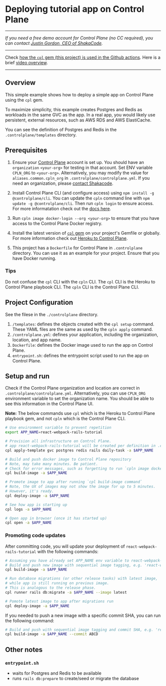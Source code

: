 # Deploying tutorial app on Control Plane

---

_If you need a free demo account for Control Plane (no CC required), you can contact [Justin Gordon, CEO of ShakaCode](mailto:justin@shakacode.com)._

---

Check [how the `cpl` gem (this project) is used in the Github actions](https://github.com/shakacode/react-webpack-rails-tutorial/blob/master/.github/actions/deploy-to-control-plane/action.yml).
Here is a brief [video overview](https://www.youtube.com/watch?v=llaQoAV_6Iw).

---

## Overview
This simple example shows how to deploy a simple app on Control Plane using the `cpl` gem.

To maximize simplicity, this example creates Postgres and Redis as workloads in the same GVC as the app.
In a real app, you would likely use persistent, external resources, such as AWS RDS and AWS ElastiCache.

You can see the definition of Postgres and Redis in the `.controlplane/templates` directory.

## Prerequisites

1. Ensure your [Control Plane](https://shakacode.controlplane.com) account is set up.
You should have an `organization` `<your-org>` for testing in that account.
Set ENV variable `CPLN_ORG` to `<your-org>`. Alternatively, you may modify the 
value for `aliases.common.cpln_org` in `.controlplane/controlplane.yml`.
If you need an organization, please [contact Shakacode](mailto:controlplane@shakacode.com).

2. Install Control Plane CLI (and configure access) using `npm install -g @controlplane/cli`.
You can update the `cpln` command line with `npm update -g @controlplane/cli`.
Then run `cpln login` to ensure access.
For more informatation check out the
[docs here](https://shakadocs.controlplane.com/quickstart/quick-start-3-cli#getting-started-with-the-cli).

3. Run `cpln image docker-login --org <your-org>` to ensure that you have access to the Control Plane Docker registry.

4. Install the latest version of
[`cpl` gem](https://rubygems.org/gems/cpl)
on your project's Gemfile or globally.
For more information check out
[Heroku to Control Plane](https://github.com/shakacode/heroku-to-control-plane).

5. This project has a `Dockerfile` for Control Plane in `.controlplane` directory.
You can use it as an example for your project.
Ensure that you have Docker running.

### Tips
Do not confuse the `cpl` CLI with the `cpln` CLI.
The `cpl` CLI is the Heroku to Control Plane playbook CLI.
The `cpln` CLI is the Control Plane CLI.

## Project Configuration
See the filese in the `./controlplane` directory.

1. `/templates`: defines the objects created with the `cpl setup` command.
These YAML files are the same as used by the `cpln apply` command.
2. `/controlplane.yml`: defines your application, including the organization, location, and app name.
3. `Dockerfile`: defines the Docker image used to run the app on Control Plane.
4. `entrypoint.sh`: defines the entrypoint script used to run the app on Control Plane.

## Setup and run

Check if the Control Plane organization and location are correct in `.controlplane/controlplane.yml`.
Alternatively, you can use `CPLN_ORG` environment variable to set the organization name.
You should be able to see this information in the Control Plane UI.

**Note:** The below commands use `cpl` which is the Heroku to Control Plane playbook gem,
and not `cpln` which is the Control Plane CLI.

```sh
# Use environment variable to prevent repetition
export APP_NAME=react-webpack-rails-tutorial

# Provision all infrastructure on Control Plane.
# app react-webpack-rails-tutorial will be created per definition in .controlplane/controlplane.yml
cpl apply-template gvc postgres redis rails daily-task -a $APP_NAME

# Build and push docker image to Control Plane repository
# Note, may take many minutes. Be patient.
# Check for error messages, such as forgetting to run `cpln image docker-login --org <your-org>`
cpl build-image -a $APP_NAME

# Promote image to app after running `cpl build-image command`
# Note, the UX of images may not show the image for up to 5 minutes.
# However, it's ready.
cpl deploy-image -a $APP_NAME

# See how app is starting up
cpl logs -a $APP_NAME

# Open app in browser (once it has started up)
cpl open -a $APP_NAME
```

### Promoting code updates

After committing code, you will update your deployment of `react-webpack-rails-tutorial` with the following commands:

```sh
# Assuming you have already set APP_NAME env variable to react-webpack-rails-tutorial
# Build and push new image with sequential image tagging, e.g. 'react-webpack-rails-tutorial:1', then 'react-webpack-rails-tutorial:2', etc.
cpl build-image -a $APP_NAME

# Run database migrations (or other release tasks) with latest image,
# while app is still running on previous image.
# This is analogous to the release phase.
cpl runner rails db:migrate -a $APP_NAME --image latest

# Pomote latest image to app after migrations run
cpl deploy-image -a $APP_NAME
```

If you needed to push a new image with a specific commit SHA, you can run the following command:

```sh
# Build and push with sequential image tagging and commit SHA, e.g. 'react-webpack-rails-tutorial:123_ABCD'
cpl build-image -a $APP_NAME --commit ABCD
```

## Other notes

### `entrypoint.sh`
- waits for Postgres and Redis to be available
- runs `rails db:prepare` to create/seed or migrate the database
